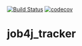 [![Build Status](https://travis-ci.com/snowflakes75/job4j_tracker.svg?branch=master)](https://travis-ci.com/snowflakes75/job4j_tracker)
[![codecov](https://codecov.io/gh/snowflakes75/job4j_tracker/branch/master/graph/badge.svg?token=STLZF7U3GQ)](https://codecov.io/gh/snowflakes75/job4j_tracker)

# job4j_tracker